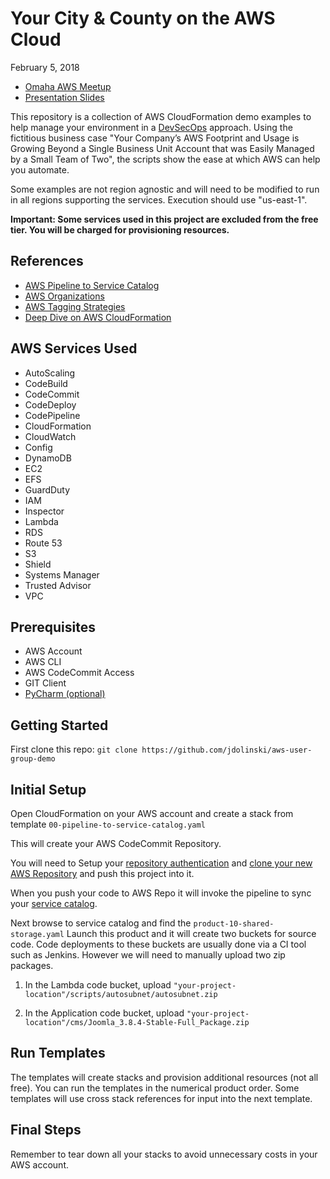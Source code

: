 # Your City & County on the AWS Cloud
February 5, 2018
- [Omaha AWS Meetup](https://www.meetup.com/Omaha-Amazon-Web-Services-Meetup/events/246454308/)
- [Presentation Slides]()

This repository is a collection of AWS CloudFormation demo examples to help manage your environment in a [DevSecOps](http://www.devsecops.org/) 
approach. Using the fictitious business case "Your Company’s AWS Footprint and Usage is Growing Beyond a Single Business 
Unit Account that was Easily Managed by a Small Team of Two", the scripts show the ease at which AWS can help you automate.

Some examples are not region agnostic and will need to be modified to run in all regions supporting the services. Execution should use "us-east-1".

**Important: Some services used in this project are excluded from the free tier. You will be charged for provisioning
resources.**

## References

- [AWS Pipeline to Service Catalog](https://github.com/awslabs/aws-pipeline-to-service-catalog)
- [AWS Organizations](https://aws.amazon.com/organizations/)
- [AWS Tagging Strategies](https://aws.amazon.com/answers/account-management/aws-tagging-strategies/)
- [Deep Dive on AWS CloudFormation](https://www.youtube.com/watch?v=01hy48R9Kr8)

## AWS Services Used

- AutoScaling
- CodeBuild
- CodeCommit
- CodeDeploy
- CodePipeline
- CloudFormation
- CloudWatch
- Config
- DynamoDB
- EC2
- EFS
- GuardDuty
- IAM
- Inspector
- Lambda
- RDS
- Route 53
- S3
- Shield
- Systems Manager
- Trusted Advisor
- VPC

## Prerequisites

- AWS Account
- AWS CLI
- AWS CodeCommit Access
- GIT Client
- [PyCharm (optional)](https://www.jetbrains.com/pycharm/)      


## Getting Started
First clone this repo: `git clone https://github.com/jdolinski/aws-user-group-demo`

## Initial Setup

Open CloudFormation on your AWS account and create a stack from template `00-pipeline-to-service-catalog.yaml`

This will create your AWS CodeCommit Repository.

You will need to Setup your [repository authentication](https://docs.aws.amazon.com/codecommit/latest/userguide/setting-up.html?icmpid=docs_acc_console) 
and [clone your new AWS Repository](https://docs.aws.amazon.com/codecommit/latest/userguide/how-to-connect.html?icmpid=docs_acc_console) and push this project into it.

When you push your code to AWS Repo it will invoke the pipeline to sync your [service catalog](https://aws.amazon.com/servicecatalog/). 

Next browse to service catalog and find the `product-10-shared-storage.yaml` Launch this product and it will create
two buckets for source code. Code deployments to these buckets are usually done via a CI tool such as Jenkins. However 
we will need to manually upload two zip packages.

1. In the Lambda code bucket, upload `"your-project-location"/scripts/autosubnet/autosubnet.zip`  

2. In the Application code bucket, upload `"your-project-location"/cms/Joomla_3.8.4-Stable-Full_Package.zip`  
<h2>Run Templates</h2>
The templates will create stacks and provision additional resources (not all free). You can run the templates
in the numerical product order. Some templates will use cross stack references for input into the next template.

## Final Steps
Remember to tear down all your stacks to avoid unnecessary costs in your AWS account.